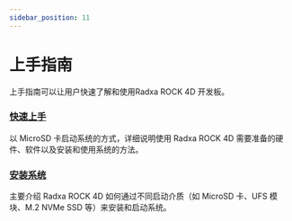```yaml
---
sidebar_position: 11
---
```


# 上手指南

上手指南可以让用户快速了解和使用Radxa ROCK 4D 开发板。

### [快速上手](/rock4/rock4d/getting-started/quickly_start)

以 MicroSD 卡启动系统的方式，详细说明使用 Radxa ROCK 4D 需要准备的硬件、软件以及安装和使用系统的方法。

### [安装系统](/rock4/rock4d/getting-started/install-system)

主要介绍 Radxa ROCK 4D 如何通过不同启动介质（如 MicroSD 卡、UFS 模块、M.2 NVMe SSD 等）来安装和启动系统。
